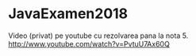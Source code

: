 # JavaExamen2018

Video (privat) pe youtube cu rezolvarea pana la nota 5.
http://www.youtube.com/watch?v=PvtuU7Ax60Q
